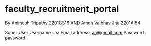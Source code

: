 # faculty_recruitment_portal
By 
Animesh Tripathy 2201CS16
AND
Aman Vaibhav Jha 2201AI54

Super User
Username : aa
Email address: aa@gmail.com
Password : password

